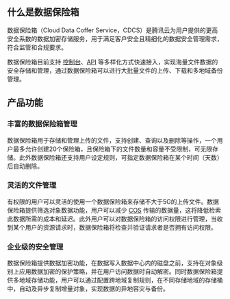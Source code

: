 ## 什么是数据保险箱
数据保险箱（Cloud Data Coffer Service，CDCS）是腾讯云为用户提供的更高安全系数的数据加密存储服务，用于满足客户安全且精细化的数据安全管理需求，符合监管和合规要求。

数据保险箱目前支持 [控制台](https://console.cloud.tencent.com/cdcs)、[API](https://cloud.tencent.com/document/product/1232/44744) 等多样化方式快速接入，实现海量文件数据的安全存储和管理，通过数据保险箱可以进行大批量文件的上传、下载和多地域备份管理。

## 产品功能
### 丰富的数据保险箱管理
数据保险箱用于存储和管理上传的文件，支持创建、查询以及删除等操作，一个用户最多允许创建20个保险箱，且保险箱下的文件数量和容量不受限制，可无限存储。此外数据保险箱还支持用户设定规则，可指定数据保险箱在某个时间（天数）后自动删除。

### 灵活的文件管理
有权限的用户可以灵活的使用一个数据保险箱来存储不大于5G的上传文件。数据保险箱提供筛选对象数据功能，用户可以减少 [COS](https://cloud.tencent.com/document/product/1190/42804) 传输的数据量，这将降低检索此数据所需的成本和延迟。此外用户可以对数据保险箱的访问权限进行管理，当收到某个用户的资源请求时，数据保险箱将检查并验证请求者是否拥有访问权限。

### 企业级的安全管理
数据保险箱提供数据加密功能，在数据写入数据中心内的磁盘之前，支持在对象级别上应用数据加密的保护策略，并在用户访问数据时自动解密。同时数据保险箱提供多地域存储功能，用户可以通过配置跨地域复制规则，在不同存储地域的存储桶中，自动及异步复制增量对象，实现数据的异地容灾与备份。
